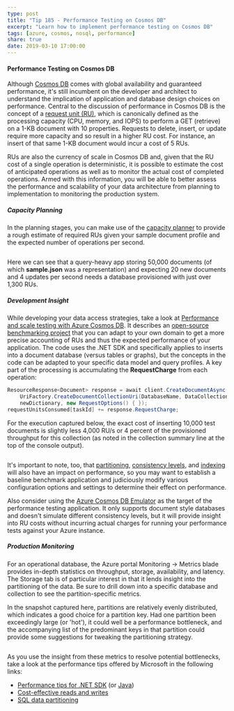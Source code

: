 ```yaml
---
type: post
title: "Tip 185 - Performance Testing on Cosmos DB"
excerpt: "Learn how to implement performance testing on Cosmos DB"
tags: [azure, cosmos, nosql, performance]
share: true
date: 2019-03-10 17:00:00
---
```

 
#### Performance Testing on Cosmos DB
 
Although [Cosmos DB](https://azure.microsoft.com/en-us/services/cosmos-db?WT.mc_id=azure-azuretipsandtricks-micrum) comes with global availability and guaranteed performance, it's still incumbent on the developer and architect to understand the implication of application and database design choices on performance. Central to the discussion of performance in Cosmos DB is the concept of a [request unit (RU)](https://docs.microsoft.com/en-us/azure/cosmos-db/request-units?WT.mc_id=docs-azuretipsandtricks-micrum), which is canonically defined as the processing capacity (CPU, memory, and IOPS) to perform a GET (retrieve) on a 1-KB document with 10 properties. Requests to delete, insert, or update require more capacity and so result in a higher RU cost. For instance, an insert of that same 1-KB document would incur a cost of 5 RUs.

RUs are also the currency of scale in Cosmos DB and, given that the RU cost of a single operation is deterministic, it is possible to estimate the cost of anticipated operations as well as to monitor the actual cost of completed operations. Armed with this information, you will be able to better assess the performance and scalability of your data architecture from planning to implementation to monitoring the production system.

##### Capacity Planning

In the planning stages, you can make use of the [capacity planner](https://www.documentdb.com/capacityplanner) to provide a rough estimate of required RUs given your sample document profile and the expected number of operations per second.  

<img :src="$withBase('/files/cosmos-planner.png')">

Here we can see that a query-heavy app storing 50,000 documents (of which **sample.json** was a representation) and expecting 20 new documents and 4 updates per second needs a database provisioned with just over 1,300 RUs.

##### Development Insight

While developing your data access strategies, take a look at [Performance and scale testing with Azure Cosmos DB](https://docs.microsoft.com/en-us/azure/cosmos-db/performance-testing?WT.mc_id=docs-azuretipsandtricks-micrum). It describes an [open-source benchmarking project](https://github.com/Azure/azure-cosmosdb-dotnet/tree/master/samples/documentdb-benchmark?WT.mc_id=github-azuretipsandtricks-micrum) that you can adapt to your own domain to get a more precise accounting of RUs and thus the expected performance of your application. The code uses the .NET SDK and specifically applies to inserts into a document database (versus tables or graphs), but the concepts in the code can be adapted to your specific data model and query profiles. A key part of the processing is accumulating the **RequestCharge** from each operation:

```C#
ResourceResponse<Document> response = await client.CreateDocumentAsync(
	UriFactory.CreateDocumentCollectionUri(DatabaseName, DataCollectionName),
	newDictionary, new RequestOptions() { });
requestUnitsConsumed[taskId] += response.RequestCharge;
```

For the execution captured below, the exact cost of inserting 10,000 test documents is slightly less 4,000 RU/s or 4 percent of the provisioned throughput for this collection (as noted in the collection summary line at the top of the console output).

<img :src="$withBase('/files/benchmarkapp.png')">

It's important to note, too, that [partitioning](https://docs.microsoft.com/en-us/azure/cosmos-db/partition-data?WT.mc_id=docs-azuretipsandtricks-micrum), [consistency levels](https://docs.microsoft.com/en-us/azure/cosmos-db/consistency-levels?WT.mc_id=docs-azuretipsandtricks-micrum), and [indexing](https://docs.microsoft.com/en-us/azure/cosmos-db/indexing-policies?WT.mc_id=docs-azuretipsandtricks-micrum) will also have an impact on performance, so you may want to establish a baseline benchmark application and judiciously modify various configuration options and settings to determine their effect on performance. 

Also consider using the [Azure Cosmos DB Emulator](https://docs.microsoft.com/en-us/azure/cosmos-db/local-emulator?WT.mc_id=docs-azuretipsandtricks-micrum) as the target of the performance testing application. It only supports document style databases and doesn't simulate different consistency levels, but it will provide insight into RU costs without incurring actual charges for running your performance tests against your Azure instance.

##### Production Monitoring
For an operational database, the Azure portal Monitoring -> Metrics blade provides in-depth statistics on throughput, storage, availability, and latency. The Storage tab is of particular interest in that it lends insight into the partitioning of the data. Be sure to drill down into a specific database and collection to see the partition-specific metrics.

In the snapshot captured here, partitions are relatively evenly distributed, which indicates a good choice for a partition key. Had one partition been exceedingly large (or 'hot'), it could well be a performance bottleneck, and the accompanying list of the predominant keys in that partition could provide some suggestions for tweaking the partitioning strategy. 

<img :src="$withBase('/files/partitions.png')">

As you use the insight from these metrics to resolve potential bottlenecks, take a look at the performance tips offered by Microsoft in the following links:
- [Performance tips for .NET SDK](https://docs.microsoft.com/en-us/azure/cosmos-db/performance-tips?WT.mc_id=docs-azuretipsandtricks-micrum) (or [Java](https://docs.microsoft.com/en-us/azure/cosmos-db/performance-tips?WT.mc_id=docs-azuretipsandtricks-micrum-async-java))
- [Cost-effective reads and writes](https://docs.microsoft.com/en-us/azure/cosmos-db/key-value-store-cost?WT.mc_id=docs-azuretipsandtricks-micrum)
- [SQL data partitioning](https://docs.microsoft.com/en-us/azure/cosmos-db/sql-api-partition-data?WT.mc_id=docs-azuretipsandtricks-micrum)



